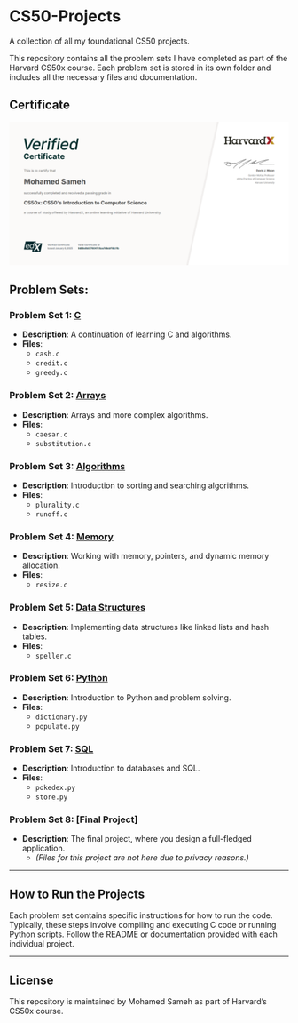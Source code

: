 # CS50-Projects

A collection of all my foundational CS50 projects.

This repository contains all the problem sets I have completed as part of the Harvard CS50x course. Each problem set is stored in its own folder and includes all the necessary files and documentation.

## Certificate
![CS50X: CS50's introduction to Computer Science](HarvardX.png)

## Problem Sets:

  
### Problem Set 1: [C](https://cs50.harvard.edu/x/2025/psets/1/)
- **Description**: A continuation of learning C and algorithms.
- **Files**:
  - `cash.c`
  - `credit.c`
  - `greedy.c`

### Problem Set 2: [Arrays](https://cs50.harvard.edu/x/2025/psets/2/)
- **Description**: Arrays and more complex algorithms.
- **Files**:
  - `caesar.c`
  - `substitution.c`

### Problem Set 3: [Algorithms](https://cs50.harvard.edu/x/2025/psets/3/)
- **Description**: Introduction to sorting and searching algorithms.
- **Files**:
  - `plurality.c`
  - `runoff.c`

### Problem Set 4: [Memory](https://cs50.harvard.edu/x/2025/psets/4/)
- **Description**: Working with memory, pointers, and dynamic memory allocation.
- **Files**:
  - `resize.c`

### Problem Set 5: [Data Structures](https://cs50.harvard.edu/x/2025/psets/5/)
- **Description**: Implementing data structures like linked lists and hash tables.
- **Files**:
  - `speller.c`

### Problem Set 6: [Python](https://cs50.harvard.edu/x/2025/psets/6/)
- **Description**: Introduction to Python and problem solving.
- **Files**:
  - `dictionary.py`
  - `populate.py`

### Problem Set 7: [SQL](https://cs50.harvard.edu/x/2025/psets/7/)
- **Description**: Introduction to databases and SQL.
- **Files**:
  - `pokedex.py`
  - `store.py`

### Problem Set 8: [Final Project]
- **Description**: The final project, where you design a full-fledged application.
  - *(Files for this project are not here due to privacy reasons.)*
  
---

## How to Run the Projects

Each problem set contains specific instructions for how to run the code. Typically, these steps involve compiling and executing C code or running Python scripts. Follow the README or documentation provided with each individual project.

---

## License

This repository is maintained by Mohamed Sameh as part of Harvard’s CS50x course.

